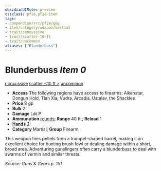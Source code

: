 ```yaml
---
obsidianUIMode: preview
cssclass: pf2e,pf2e-item
tags:
- compendium/src/pf2e/g&g
- item/category/weapon/martial
- trait/concussive
- trait/scatter-10-ft
- trait/uncommon
aliases: ["Blunderbuss"]
---
```

# Blunderbuss *Item 0*  
[concussive](../../../rules/traits/concussive-g-g.md)  [scatter <10 ft.>](../../../rules/traits/scatter-g-g.md)  [uncommon](../../../rules/traits/uncommon.md)  

- **Access** The following regions have access to firearms: Alkenstar, Dongun Hold, Tian Xia, Vudra, Arcadia, Ustalav, the Shackles
- **Price** 8 gp
- **Bulk** 2
- **Damage** `1d8` P
- **Ammunution** [rounds](round-10-g-g.md); **Range** 40 ft.; **Reload** 1
- **Hands** 2
- **Category** Martial; **Group** Firearm 

This weapon fires pellets from a trumpet-shaped barrel, making it an excellent choice for hunting brush fowl or dealing damage within a short, broad area. Adventuring gunslingers often carry a blunderbuss to deal with swarms of vermin and similar threats.

*Source: Guns & Gears p. 151*